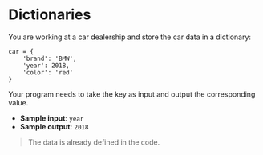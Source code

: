 # Dictionaries

You are working at a car dealership and store the car data in a dictionary:
```
car = {
	'brand': 'BMW',
	'year': 2018,
	'color': 'red'
} 
```

Your program needs to take the key as input and output the corresponding value.

- **Sample input**: `year`
- **Sample output**: `2018`

>The data is already defined in the code.